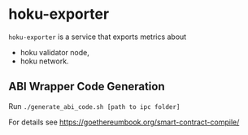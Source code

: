 # hoku-exporter

`hoku-exporter` is a service that exports metrics about
* hoku validator node,
* hoku network.

## ABI Wrapper Code Generation

Run `./generate_abi_code.sh [path to ipc folder]`

For details see https://goethereumbook.org/smart-contract-compile/
